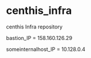 # centhis_infra
centhis Infra repository

bastion_IP = 158.160.126.29

someinternalhost_IP = 10.128.0.4

